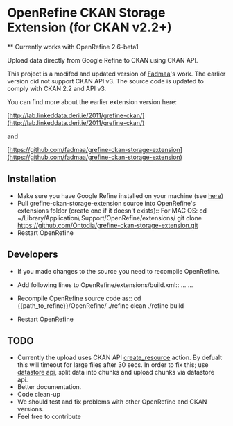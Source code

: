 # OpenRefine CKAN Storage Extension (for CKAN v2.2+)

** Currently works with OpenRefine 2.6-beta1

Upload data directly from Google Refine to CKAN using CKAN API.


This project is a modifed and updated version of [Fadmaa](https://github.com/fadmaa/grefine-ckan-storage-extension)'s work. The earlier version did not support CKAN API v3. The source code is updated to comply with CKAN 2.2 and API v3. 


You can find more about the earlier extension version here:

[http://lab.linkeddata.deri.ie/2011/grefine-ckan/](http://lab.linkeddata.deri.ie/2011/grefine-ckan/)

and

[https://github.com/fadmaa/grefine-ckan-storage-extension](https://github.com/fadmaa/grefine-ckan-storage-extension)


Installation
-----
* Make sure you have Google Refine installed on your machine (see [here](https://github.com/OpenRefine/OpenRefine))
* Pull grefine-ckan-storage-extension source into OpenRefine's extensions folder (create one if it doesn't exists)::
        For MAC OS:
        cd ~/Library/Application\ Support/OpenRefine/extensions/
        git clone https://github.com/Ontodia/grefine-ckan-storage-extension.git
* Restart OpenRefine

Developers
-----
* If you made changes to the source you need to recompile OpenRefine. 
* Add following lines to OpenRefine/extensions/build.xml::
        <target name="build">
                ...
                <ant dir="grefine-ckan-storage-extension/" target="build" />
        </target>
        <target name="clean">
                ...
                <ant dir="grefine-ckan-storage-extension/" target="build" />
        </target>
        
        
* Recompile OpenRefine source code as::
        cd {{path_to_refine}}/OpenRefine/
        ./refine clean
        ./refine build
* Restart OpenRefine


TODO
-----
*   Currently the upload uses CKAN API [create_resource](http://docs.ckan.org/en/latest/api/#ckan.logic.action.create.resource_create) action. By defualt this will timeout for large files after 30 secs. In order to fix this; use [datastore api](http://docs.ckan.org/en/ckan-2.2/datastore.html), split data into chunks and upload chunks via datastore api.
*   Better documentation.
*   Code clean-up
*   We should test and fix problems with other OpenRefine and CKAN versions.
*   Feel free to contribute
